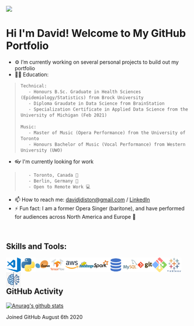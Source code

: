 ![](images/IMG_0277.JPG)

# Hi I'm David! Welcome to My GitHub Portfolio


- ⚙ I’m currently working on several personal projects to build out my portfolio
- 👨‍🎓 Education:

>     Technical:
>        - Honours B.Sc. Graduate in Health Sciences (Epidemiology/Statistics) from Brock University
>        - Diploma Graudate in Data Science from BrainStation
>        - Specialization Certificate in Applied Data Science from the University of Michigan (Feb 2021)
>
>     Music:
>        - Master of Music (Opera Performance) from the University of Toronto
>        - Honours Bachelor of Music (Vocal Performance) from Western University (UWO)

- 👓 I'm currently looking for work

>        - Toronto, Canada 🍁
>        - Berlin, Germany 🍺
>        - Open to Remote Work 💻

- 📫 How to reach me: davidjdiston@gmail.com / [LinkedIn](https://www.linkedin.com/in/daviddiston/)
- ⚡ Fun fact: I am a former Opera Singer (baritone), and have performed for audiences across North America and Europe 🎵

<br />



## Skills and Tools:

<img align="left" alt="VSCode" width="40px" src="images/visual-studio-code.png" />
<img align="left" alt="Python" width="40px" src="images/python.png" />
<img align="left" alt="SKLearn" width="40px" src="images/scikit-learn.png" />
<img align="left" alt="TensorFlow" width="40px" src="images/tensorflow.png" />
<img align="left" alt="AWS" width="40px" src="images/aws.png" />
<img align="left" alt="Hadoop" width="40px" src="images/hadoop.png" />
<img align="left" alt="Spark" width="40px" src="images/spark.png" />
<img align="left" alt="SQL" width="40px" src="images/sql.png" />
<img align="left" alt="MySQL" width="40px" src="images/mysql.png" />
<img align="left" alt="Git" width="40px" src="images/git.png" />
<img align="left" alt="GitBash" width="40px" src="images/git-bash.png" />
<img align="left" alt="Tablea" width="40px" src="images/tableau.png" />
<img align="left" alt="ML" width="40px" src="images/machine-learning.jpg" />


<br />
<br />
<br />

## GitHub Activity

[![Anurag's github stats](https://github-readme-stats.vercel.app/api?username=ddiston&show_icons=true)](https://github.com/anuraghazra/github-readme-stats)

Joined GitHub August 6th 2020
<!--
**ddiston/ddiston** is a ✨ _special_ ✨ repository because its `README.md` (this file) appears on your GitHub profile.

Here are some ideas to get you started:

- 🔭 I’m currently working on ...
- 🌱 I’m currently learning ...
- 👯 I’m looking to collaborate on ...
- 🤔 I’m looking for help with ...
- 💬 Ask me about ...
- 📫 How to reach me: ...
- 😄 Pronouns: ...
- ⚡ Fun fact: ...
-->
